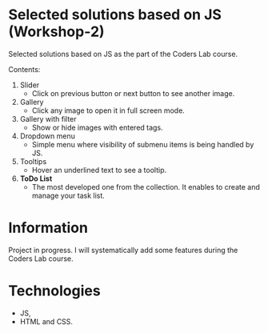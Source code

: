 # Selected solutions based on JS (Workshop-2)
Selected solutions based on JS as the part of the Coders Lab course.

Contents:
1. Slider
    * Click on previous button or next button to see another image.
2. Gallery
    * Click any image to open it in full screen mode.
3. Gallery with filter
    * Show or hide images with entered tags.
4. Dropdown menu
    * Simple menu where visibility of submenu items is being handled by JS.
5. Tooltips
    * Hover an underlined text to see a tooltip.
6. **ToDo List**
    * The most developed one from the collection. It enables to create and manage your task list.

# Information
Project in progress. I will systematically add some features during the Coders Lab course.

# Technologies
* JS,
* HTML and CSS.